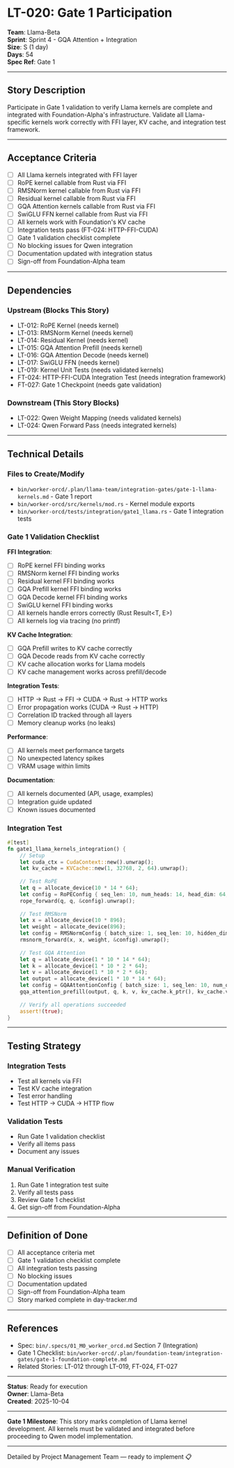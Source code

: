# LT-020: Gate 1 Participation

**Team**: Llama-Beta  
**Sprint**: Sprint 4 - GQA Attention + Integration  
**Size**: S (1 day)  
**Days**: 54  
**Spec Ref**: Gate 1

---

## Story Description

Participate in Gate 1 validation to verify Llama kernels are complete and integrated with Foundation-Alpha's infrastructure. Validate all Llama-specific kernels work correctly with FFI layer, KV cache, and integration test framework.

---

## Acceptance Criteria

- [ ] All Llama kernels integrated with FFI layer
- [ ] RoPE kernel callable from Rust via FFI
- [ ] RMSNorm kernel callable from Rust via FFI
- [ ] Residual kernel callable from Rust via FFI
- [ ] GQA Attention kernels callable from Rust via FFI
- [ ] SwiGLU FFN kernel callable from Rust via FFI
- [ ] All kernels work with Foundation's KV cache
- [ ] Integration tests pass (FT-024: HTTP-FFI-CUDA)
- [ ] Gate 1 validation checklist complete
- [ ] No blocking issues for Qwen integration
- [ ] Documentation updated with integration status
- [ ] Sign-off from Foundation-Alpha team

---

## Dependencies

### Upstream (Blocks This Story)
- LT-012: RoPE Kernel (needs kernel)
- LT-013: RMSNorm Kernel (needs kernel)
- LT-014: Residual Kernel (needs kernel)
- LT-015: GQA Attention Prefill (needs kernel)
- LT-016: GQA Attention Decode (needs kernel)
- LT-017: SwiGLU FFN (needs kernel)
- LT-019: Kernel Unit Tests (needs validated kernels)
- FT-024: HTTP-FFI-CUDA Integration Test (needs integration framework)
- FT-027: Gate 1 Checkpoint (needs gate validation)

### Downstream (This Story Blocks)
- LT-022: Qwen Weight Mapping (needs validated kernels)
- LT-024: Qwen Forward Pass (needs integrated kernels)

---

## Technical Details

### Files to Create/Modify
- `bin/worker-orcd/.plan/llama-team/integration-gates/gate-1-llama-kernels.md` - Gate 1 report
- `bin/worker-orcd/src/kernels/mod.rs` - Kernel module exports
- `bin/worker-orcd/tests/integration/gate1_llama.rs` - Gate 1 integration tests

### Gate 1 Validation Checklist

**FFI Integration**:
- [ ] RoPE kernel FFI binding works
- [ ] RMSNorm kernel FFI binding works
- [ ] Residual kernel FFI binding works
- [ ] GQA Prefill kernel FFI binding works
- [ ] GQA Decode kernel FFI binding works
- [ ] SwiGLU kernel FFI binding works
- [ ] All kernels handle errors correctly (Rust Result<T, E>)
- [ ] All kernels log via tracing (no printf)

**KV Cache Integration**:
- [ ] GQA Prefill writes to KV cache correctly
- [ ] GQA Decode reads from KV cache correctly
- [ ] KV cache allocation works for Llama models
- [ ] KV cache management works across prefill/decode

**Integration Tests**:
- [ ] HTTP → Rust → FFI → CUDA → Rust → HTTP works
- [ ] Error propagation works (CUDA → Rust → HTTP)
- [ ] Correlation ID tracked through all layers
- [ ] Memory cleanup works (no leaks)

**Performance**:
- [ ] All kernels meet performance targets
- [ ] No unexpected latency spikes
- [ ] VRAM usage within limits

**Documentation**:
- [ ] All kernels documented (API, usage, examples)
- [ ] Integration guide updated
- [ ] Known issues documented

### Integration Test
```rust
#[test]
fn gate1_llama_kernels_integration() {
    // Setup
    let cuda_ctx = CudaContext::new().unwrap();
    let kv_cache = KVCache::new(1, 32768, 2, 64).unwrap();
    
    // Test RoPE
    let q = allocate_device(10 * 14 * 64);
    let config = RoPEConfig { seq_len: 10, num_heads: 14, head_dim: 64, freq_base: 10000.0, rope_dim: 64 };
    rope_forward(q, q, &config).unwrap();
    
    // Test RMSNorm
    let x = allocate_device(10 * 896);
    let weight = allocate_device(896);
    let config = RMSNormConfig { batch_size: 1, seq_len: 10, hidden_dim: 896, eps: 1e-6 };
    rmsnorm_forward(x, x, weight, &config).unwrap();
    
    // Test GQA Attention
    let q = allocate_device(1 * 10 * 14 * 64);
    let k = allocate_device(1 * 10 * 2 * 64);
    let v = allocate_device(1 * 10 * 2 * 64);
    let output = allocate_device(1 * 10 * 14 * 64);
    let config = GQAAttentionConfig { batch_size: 1, seq_len: 10, num_q_heads: 14, num_kv_heads: 2, head_dim: 64, scale: 0.125 };
    gqa_attention_prefill(output, q, k, v, kv_cache.k_ptr(), kv_cache.v_ptr(), &config).unwrap();
    
    // Verify all operations succeeded
    assert!(true);
}
```

---

## Testing Strategy

### Integration Tests
- Test all kernels via FFI
- Test KV cache integration
- Test error handling
- Test HTTP → CUDA → HTTP flow

### Validation Tests
- Run Gate 1 validation checklist
- Verify all items pass
- Document any issues

### Manual Verification
1. Run Gate 1 integration test suite
2. Verify all tests pass
3. Review Gate 1 checklist
4. Get sign-off from Foundation-Alpha

---

## Definition of Done

- [ ] All acceptance criteria met
- [ ] Gate 1 validation checklist complete
- [ ] All integration tests passing
- [ ] No blocking issues
- [ ] Documentation updated
- [ ] Sign-off from Foundation-Alpha team
- [ ] Story marked complete in day-tracker.md

---

## References

- Spec: `bin/.specs/01_M0_worker_orcd.md` Section 7 (Integration)
- Gate 1 Checklist: `bin/worker-orcd/.plan/foundation-team/integration-gates/gate-1-foundation-complete.md`
- Related Stories: LT-012 through LT-019, FT-024, FT-027

---

**Status**: Ready for execution  
**Owner**: Llama-Beta  
**Created**: 2025-10-04

---

**Gate 1 Milestone**: This story marks completion of Llama kernel development. All kernels must be validated and integrated before proceeding to Qwen model implementation.

---

Detailed by Project Management Team — ready to implement 📋
